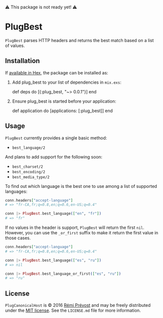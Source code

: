:warning: This package is not ready yet! :warning:

PlugBest
==========

`PlugBest` parses HTTP headers and returns the best match based on a list of values.

Installation
------------

If [available in Hex](https://hex.pm/docs/publish), the package can be installed as:

  1. Add plug_best to your list of dependencies in `mix.exs`:

        def deps do
          [{:plug_best, "~> 0.0.1"}]
        end

  2. Ensure plug_best is started before your application:

        def application do
          [applications: [:plug_best]]
        end

Usage
-----

`PlugBest` currently provides a single basic method:

* `best_language/2`

And plans to add support for the following soon:

* `best_charset/2`
* `best_encoding/2`
* `best_media_type/2`

To find out which language is the best one to use among a list of supported languages:

```elixir
conn.headers["accept-language"]
# => "fr-CA,fr;q=0.8,en;q=0.6,en-US;q=0.4"

conn |> PlugBest.best_language(["en", "fr"])
# => "fr"
```

If no values in the header is support, `PlugBest` will return the first `nil`. However,
you can use the `_or_first` suffix to make it return the first value in those cases.

```elixir
conn.headers["accept-language"]
# => "fr-CA,fr;q=0.8,en;q=0.6,en-US;q=0.4"

conn |> PlugBest.best_language(["es", "ru"])
# => nil

conn |> PlugBest.best_language_or_first(["es", "ru"])
# => "ru"
```

License
-------

`PlugCanonicalHost` is © 2016 [Rémi Prévost](http://exomel.com) and may be
freely distributed under the [MIT license](https://github.com/remiprev/plug_best/blob/master/LICENSE.md). See the
`LICENSE.md` file for more information.
